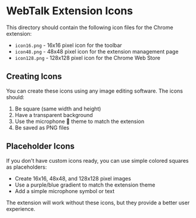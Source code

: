 # WebTalk Extension Icons

This directory should contain the following icon files for the Chrome extension:

- `icon16.png` - 16x16 pixel icon for the toolbar
- `icon48.png` - 48x48 pixel icon for the extension management page
- `icon128.png` - 128x128 pixel icon for the Chrome Web Store

## Creating Icons

You can create these icons using any image editing software. The icons should:

1. Be square (same width and height)
2. Have a transparent background
3. Use the microphone 🎤 theme to match the extension
4. Be saved as PNG files

## Placeholder Icons

If you don't have custom icons ready, you can use simple colored squares as placeholders:
- Create 16x16, 48x48, and 128x128 pixel images
- Use a purple/blue gradient to match the extension theme
- Add a simple microphone symbol or text

The extension will work without these icons, but they provide a better user experience. 